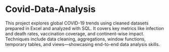 # Covid-Data-Analysis
This project explores global COVID-19 trends using cleaned datasets prepared in Excel and analyzed with SQL. It covers key metrics like infection and death rates, vaccination coverage, and continent-wise impact. Techniques include data cleaning, aggregations, window functions, temporary tables, and views—showcasing end-to-end data analysis skills.
